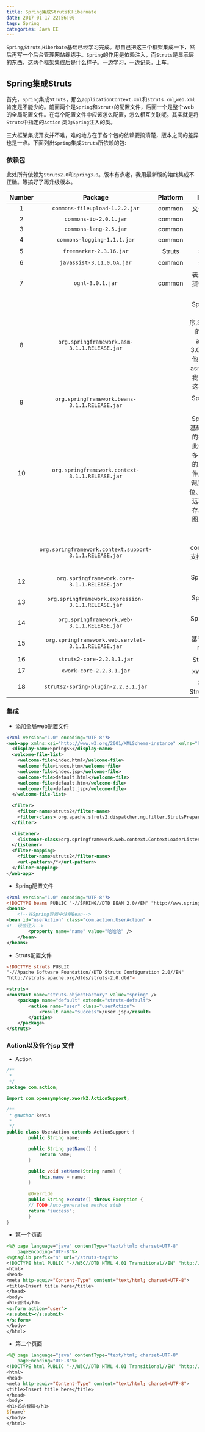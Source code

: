```yaml
---
title: Spring集成Struts和Hibernate
date: 2017-01-17 22:56:00
tags: Spring
categories: Java EE
---
```


`Spring`,`Struts`,`Hiberbate`基础已经学习完成。想自己把这三个框架集成一下，然后再写一个后台管理网站练练手。`Spring`的作用是依赖注入，而`Struts`是显示层的东西，这两个框架集成后是什么样子。一边学习，一边记录。上车。<!--more-->

## Spring集成Struts

首先，`Spring`集成`Struts`，那么`applicationContext.xml`和`struts.xml`,`web.xml`肯定是不能少的。前面两个是`Spring`和`Struts`的配置文件，后面一个是整个web的全局配置文件。在每个配置文件中应该怎么配置，怎么相互关联呢。其实就是将`Struts`中指定的`Action` 类为`Spring`注入的类。

三大框架集成开发并不难，难的地方在于各个包的依赖要搞清楚，版本之间的差异也是一点。下面列出`Spring`集成`Struts`所依赖的包:

### 依赖包

此处所有依赖为`Struts2.0`和`Spring3.0`。版本有点老，我用最新版的始终集成不正确。等搞好了再升级版本。

| Number |                 Package                  | Platform |                 Function                 |
| :----: | :--------------------------------------: | :------: | :--------------------------------------: |
|   1    |      `commons-fileupload-1.2.2.jar`      |  common  |                  文件上传功能                  |
|   2    |          `commons-io-2.0.1.jar`          |  common  |                                          |
|   3    |          `commons-lang-2.5.jar`          |  common  |                                          |
|   4    |       `commons-logging-1.1.1.jar`        |  common  |                    日志                    |
|   5    |         `freemarker-2.3.16.jar`          |  Struts  |                   模版引擎                   |
|   6    |        `javassist-3.11.0.GA.jar`         |  common  |                   动态编程                   |
|   7    |             `ognl-3.0.1.jar`             |  common  |             表达式语言，提供属性，方法调用              |
|   8    | `org.springframework.asm-3.1.1.RELEASE.jar` |          | Spring独立的asm程序,Spring2.5.6的时候需要asmJar 包3.0.6开始提供他自己独立的asmJar。暂时我自己也不懂这事干嘛的。 |
|   9    | `org.springframework.beans-3.1.1.RELEASE.jar` |          |               Spring IOC实现               |
|   10   | `org.springframework.context-3.1.1.RELEASE.jar` |          | Spring提供在基础IoC功能上的扩展服务，此外还提供许多企业级服务的支持，如邮件服务、任务调度、JNDI定位、EJB集成、远程访问、缓存以及各种视图层框架的封装等 |
|        | `org.springframework.context.support-3.1.1.RELEASE.jar` |          |       Spring-context的扩展支持,用于MVC方面        |
|   12   | `org.springframework.core-3.1.1.RELEASE.jar` |          |               Spring 核心工具包               |
|   13   | `org.springframework.expression-3.1.1.RELEASE.jar` |          |               Spring表达式语言                |
|   14   | `org.springframework.web-3.1.1.RELEASE.jar` |          |              Spring Web工具包               |
|   15   | `org.springframework.web.servlet-3.1.1.RELEASE.jar` |          |             基于servlet的MVC实现              |
|   16   |        `struts2-core-2.2.3.1.jar`        |          |                Struts核心库                 |
|   17   |         `xwork-core-2.2.3.1.jar`         |          |                 xwork核心库                 |
|   18   |   `struts2-spring-plugin-2.2.3.1.jar`    |          |            Spring与Struts相互集成             |



### 集成

- 添加全局web配置文件

```xml
<?xml version="1.0" encoding="UTF-8"?>
<web-app xmlns:xsi="http://www.w3.org/2001/XMLSchema-instance" xmlns="http://java.sun.com/xml/ns/javaee" xsi:schemaLocation="http://java.sun.com/xml/ns/javaee http://java.sun.com/xml/ns/javaee/web-app_3_0.xsd" id="WebApp_ID" version="3.0">
  <display-name>SpringSS</display-name>
  <welcome-file-list>
    <welcome-file>index.html</welcome-file>
    <welcome-file>index.htm</welcome-file>
    <welcome-file>index.jsp</welcome-file>
    <welcome-file>default.html</welcome-file>
    <welcome-file>default.htm</welcome-file>
    <welcome-file>default.jsp</welcome-file>
  </welcome-file-list>
  
  <filter>
	<filter-name>struts2</filter-name>
	<filter-class> org.apache.struts2.dispatcher.ng.filter.StrutsPrepareAndExecuteFilter </filter-class>
  </filter>

  <listener>
	<listener-class>org.springframework.web.context.ContextLoaderListener</listener-class>
  </listener>
  <filter-mapping>
	<filter-name>struts2</filter-name>
	<url-pattern>/*</url-pattern>	
  </filter-mapping>
</web-app>
```
- Spring配置文件

```xml
<?xml version="1.0" encoding="UTF-8"?>
<!DOCTYPE beans PUBLIC "-//SPRING//DTD BEAN 2.0//EN" "http://www.springframework.org/dtd/spring-beans-2.0.dtd">
<beans>
	<!--在Spring容器中注册Bean-->
<bean id="userAction" class="com.action.UserAction" >
<!--设值注入-->
    	<property name="name" value="哈哈哈" />
    </bean>
</beans>
```

- Struts配置文件

```xml
<!DOCTYPE struts PUBLIC
"-//Apache Software Foundation//DTD Struts Configuration 2.0//EN"
"http://struts.apache.org/dtds/struts-2.0.dtd">

<struts>
<constant name="struts.objectFactory" value="spring" />
    <package name="default" extends="struts-default">
        <action name="user" class="userAction">
            <result name="success">/user.jsp</result>
        </action>
    </package>
</struts>
```
### Action以及各个jsp 文件

- Action

```Java
/**
 * 
 */
package com.action;

import com.opensymphony.xwork2.ActionSupport;

/**
 * @author kevin
 *
 */
public class UserAction extends ActionSupport {
		public String name;

		public String getName() {
			return name;
		}

		public void setName(String name) {
			this.name = name;
		}
		
		@Override
		public String execute() throws Exception {
		// TODO Auto-generated method stub
		return "success";
		}
}
```

- 第一个页面
```jsp
<%@ page language="java" contentType="text/html; charset=UTF-8"
    pageEncoding="UTF-8"%>
<%@taglib prefix="s" uri="/struts-tags"%>
<!DOCTYPE html PUBLIC "-//W3C//DTD HTML 4.01 Transitional//EN" "http://www.w3.org/TR/html4/loose.dtd">
<html>
<head>
<meta http-equiv="Content-Type" content="text/html; charset=UTF-8">
<title>Insert title here</title>
</head>
<body>
<h1>测试</h1>
<s:form action="user">
<s:submit></s:submit>
</s:form>
</body>
</html>
```

- 第二个页面

```jsp
<%@ page language="java" contentType="text/html; charset=UTF-8"
    pageEncoding="UTF-8"%>
<!DOCTYPE html PUBLIC "-//W3C//DTD HTML 4.01 Transitional//EN" "http://www.w3.org/TR/html4/loose.dtd">
<html>
<head>
<meta http-equiv="Content-Type" content="text/html; charset=UTF-8">
<title>Insert title here</title>
</head>
<body>
<h1>妈的智障</h1>
${name} 
</body>
</html>
```